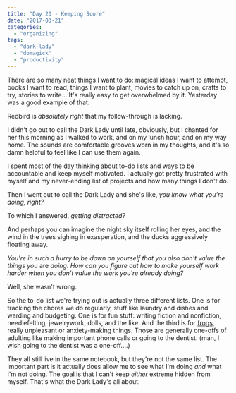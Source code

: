 ```yaml
---
title: "Day 20 - Keeping Score"
date: "2017-03-21"
categories: 
  - "organizing"
tags: 
  - "dark-lady"
  - "domagick"
  - "productivity"
---
```


There are so many neat things I want to do: magical ideas I want to attempt, books I want to read, things I want to plant, movies to catch up on, crafts to try, stories to write... It's really easy to get overwhelmed by it. Yesterday was a good example of that.

Redbird is _absolutely right_ that my follow-through is lacking.

I didn't go out to call the Dark Lady until late, obviously, but I chanted for her this morning as I walked to work, and on my lunch hour, and on my way home. The sounds are comfortable grooves worn in my thoughts, and it's so damn helpful to feel like I can use them again.

I spent most of the day thinking about to-do lists and ways to be accountable and keep myself motivated. I actually got pretty frustrated with myself and my never-ending list of projects and how many things I don't do.

Then I went out to call the Dark Lady and she's like, _you know what you're doing, right?_

To which I answered, _getting distracted?_

And perhaps you can imagine the night sky itself rolling her eyes, and the wind in the trees sighing in exasperation, and the ducks aggressively floating away.

_You're in such a hurry to be down on yourself that you also don't value the things you_ are _doing. How can you figure out how to make yourself work harder when you don't value the work you're already doing?_

Well, she wasn't wrong.

So the to-do list we're trying out is actually three different lists. One is for tracking the chores we do regularly, stuff like laundry and dishes and warding and budgeting. One is for fun stuff: writing fiction and nonfiction, needlefelting, jewelrywork, dolls, and the like. And the third is for [frogs](http://eatthatfrogbook.com/eat-that-frog-what-does-it-mean/), really unpleasant or anxiety-making things. Those are generally one-offs of adulting like making important phone calls or going to the dentist. (man, I wish going to the dentist was a one-off....)

They all still live in the same notebook, but they're not the same list. The important part is it actually does allow me to see what I'm doing _and_ what I'm not doing. The goal is that I can't keep _either_ extreme hidden from myself. That's what the Dark Lady's all about.
